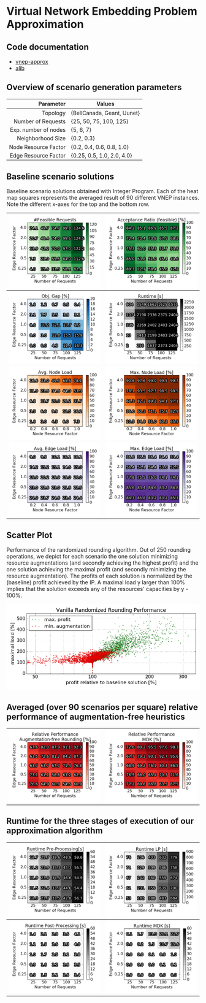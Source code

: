 # Virtual Network Embedding Problem Approximation


## Code documentation

* [vnep-approx](/vnep-approx/)
* [alib](/alib/)


## Overview of scenario generation parameters

| Parameter             | Values                            |
|----------------------:|-----------------------------------|
| Topology              | \{BellCanada, Geant, Uunet\}      |
| Number of Requests    | \{25, 50, 75, 100, 125\}          |
| Exp. number of nodes  | \{5, 6, 7\}                       |
| Neighborhood Size     | \{0.2, 0.3\}                      |
| Node Resource Factor  | \{0.2, 0.4, 0.6, 0.8, 1.0\}       |
| Edge Resource Factor  | \{0.25, 0.5, 1.0, 2.0, 4.0\}      |




## Baseline scenario solutions

Baseline scenario solutions obtained with Integer Program. Each of the heat map squares represents the averaged result of 90 different VNEP instances. Note the different x-axes for the top and the bottom row.

|![](images/evaluation_plots/req_ef/real_req___AXES_NO_REQ_vs_EDGE_RF__.png) | ![](images/evaluation_plots/req_ef/cleaned_embedding_ratio___AXES_NO_REQ_vs_EDGE_RF__.png) |
|----------------------:|-----------------------------------|
| ![](images/evaluation_plots/req_ef/objective_gap___AXES_NO_REQ_vs_EDGE_RF__.png) | ![](images/evaluation_plots/req_ef/runtime___AXES_NO_REQ_vs_EDGE_RF__.png)              |
| ![](images/evaluation_plots/nf_ef/avg_node_load___AXES_RESOURCES__.png) | ![](images/evaluation_plots/nf_ef/max_node_load___AXES_RESOURCES__.png)              |
| ![](images/evaluation_plots/nf_ef/avg_edge_load___AXES_RESOURCES__.png) | ![](images/evaluation_plots/nf_ef/max_edge_load___AXES_RESOURCES__.png)              |

## Scatter Plot

Performance of the randomized rounding algorithm. Out of 250 rounding operations, we depict for each scenario the one solution minimizing resource augmentations (and secondly achieving the highest profit) and the one solution achieving the maximal profit (and secondly minimizing the resource augmentation). The profits of each solution is normalized by the (baseline) profit achieved by the IP. A maximal load y larger than 100% implies that the solution exceeds any of the resources' capacities by y - 100%.

![](images/evaluation_plots/Scatter.png)

## Averaged (over 90 scenarios per square) relative performance of augmentation-free heuristics

<table>
<tr><td><img src="images/evaluation_plots/req_ef/comparison_baseline_rr___AXES_NO_REQ_vs_EDGE_RF__.png"></td><td><img src="images/evaluation_plots/req_ef/comparison_baseline_mdk___AXES_NO_REQ_vs_EDGE_RF__.png"></td></tr>
</table>

## Runtime for the three stages of execution of our approximation algorithm


|![](images/evaluation_plots/req_ef/randround_runtime_pre___AXES_NO_REQ_vs_EDGE_RF__.png) | ![](images/evaluation_plots/req_ef/randround_runtime_opt___AXES_NO_REQ_vs_EDGE_RF__.png) |
|----------------------:|-----------------------------------|
| ![](images/evaluation_plots/req_ef/randround_runtime_post___AXES_NO_REQ_vs_EDGE_RF__.png) | ![](images/evaluation_plots/req_ef/mdk_runtime_total___AXES_NO_REQ_vs_EDGE_RF__.png) |
